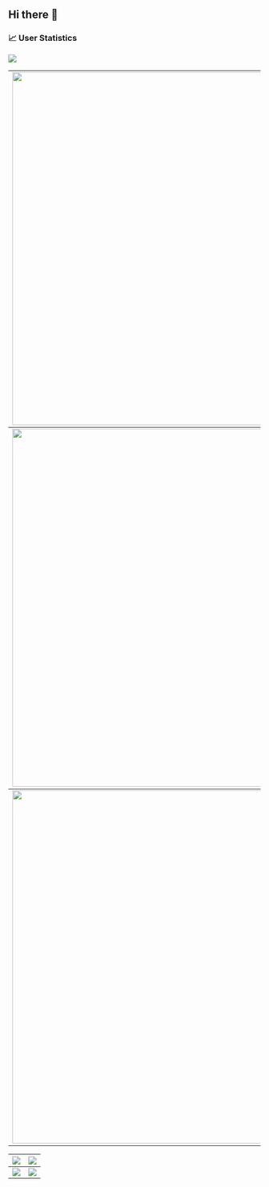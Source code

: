 ## Hi there 👋

<!--
**hoanghuyhamchoi/hoanghuyhamchoi** is a ✨ _special_ ✨ repository because its `README.md` (this file) appears on your GitHub profile.

Here are some ideas to get you started:

- 🔭 I’m currently working on ...
- 🌱 I’m currently learning ...
- 👯 I’m looking to collaborate on ...
- 🤔 I’m looking for help with ...
- 💬 Ask me about ...
- 📫 How to reach me: ...
- 😄 Pronouns: ...
- ⚡ Fun fact: ...
-->

### 📈 User Statistics
<img src="https://user-images.githubusercontent.com/73097560/115834477-dbab4500-a447-11eb-908a-139a6edaec5c.gif">

<table>
  <tbody>
    <tr>
      <td>
        <a href="https://github-readme-streak-stats.herokuapp.com/?user=hoanghuyhamchoi">
          <img width="705" src="https://github-readme-streak-stats.herokuapp.com/?user=hoanghuyhamchoi&bg_color=30,e96443,904e95&title_color=fff&text_color=fff&theme=radical&hide_border=true">
        </a>
      </td>
    </tr>
  </tbody>
  <tbody>
    <tr>
      <td>
        <a href="https://github-profile-summary-cards.vercel.app/api/cards/profile-details?username=hoanghuyhamchoi">
          <img width="715" src="https://github-profile-summary-cards.vercel.app/api/cards/profile-details?username=hoanghuyhamchoi&theme=dracula"/>
        </a>
      </td>
    </tr>
  </tbody>
  <tbody>
    <tr>
      <td>
        <a href="https://activity-graph.herokuapp.com/graph?username=hoanghuyhamchoi">
          <img width="705" src="https://activity-graph.herokuapp.com/graph?username=hoanghuyhamchoi&theme=dracula"/>
        </a>
      </td>
    </tr>
  </tbody>
</table>

<table>
  <tbody>
    <tr>
      <th>
        <a href="https://github-profile-summary-cards.vercel.app/api/cards/repos-per-language?username=hoanghuyhamchoi">
          <img src="https://github-profile-summary-cards.vercel.app/api/cards/repos-per-language?username=hoanghuyhamchoi&theme=dracula"/>
        </a>
      </th>
      <th>
        <a href="https://github-profile-summary-cards.vercel.app/api/cards/most-commit-language?username=hoanghuyhamchoi&">
          <img src="https://github-profile-summary-cards.vercel.app/api/cards/most-commit-language?username=hoanghuyhamchoi&theme=dracula"/>
        </a>
      </th>
    </tr>
  </tbody>
  <tbody>
    <tr>
      <td>
        <a href="https://github-profile-summary-cards.vercel.app/api/cards/stats?username=hoanghuyhamchoi">
          <img src="https://github-profile-summary-cards.vercel.app/api/cards/stats?username=hoanghuyhamchoi&theme=dracula"/>
        </a>
      </td>
      <td>
        <a href="https://github-profile-summary-cards.vercel.app/api/cards/productive-time?username=hoanghuyhamchoi">
          <img src="https://github-profile-summary-cards.vercel.app/api/cards/productive-time?username=hoanghuyhamchoi&theme=dracula"/>
        </a>
      </td>
    </tr>
  </tbody>
</table>

